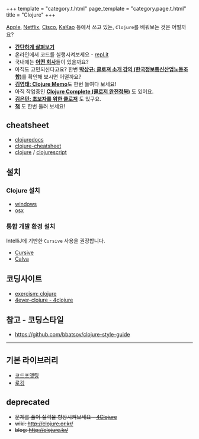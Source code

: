 +++
template = "category.t.html"
page_template = "category.page.t.html"
title = "Clojure"
+++

[Apple](https://apple.com), [Netflix](https://www.netflix.com), [Cisco](https://www.cisco.com), [KaKao](https://www.kakaocorp.com/) 등에서 쓰고 있는, `Clojure`를 배워보는 것은 어떨까요?

- [**간단하게 살펴보기**](https://learnxinyminutes.com/docs/ko-kr/clojure-kr/)
- 온라인에서 코드를 실행시켜보세요 - [repl.it](https://repl.it/languages/clojure)
- 국내에는 [**어떤 회사**](clojure-company)들이 있을까요?
- 아직도 고민되신다고요? 한번 [**박상규: 클로져 소개 강의 (한국정보통신산업노동조합)**](https://www.slideshare.net/SangKyuPark1/ss-18350615)를 확인해 보시면 어떨까요?
- [**김영태: Clojure Memo**](https://philoskim.github.io/doc/index.html)도 한번 들여다 보세요!
- 아직 작업중인 [**Clojure Complete (클로저 완전정복)**](https://clojure-kr.github.io/clojure-complete/) 도 있어요.
- [**김은민: 초보자를 위한 클로저**](https://eunmin.gitbooks.io/clojure-for-beginners) 도 있구요.
- [**책**](/etc/book/#clojure) 도 한번 둘러 보세요!

## cheatsheet

- [clojuredocs](https://clojuredocs.org/)
- [clojure-cheatsheet](https://clojure.org/api/cheatsheet)
- [clojure](https://jafingerhut.github.io/cheatsheet/clojuredocs/cheatsheet-tiptip-no-cdocs-summary.html) / [clojurescript](https://cljs.info/cheatsheet/)

## 설치

### Clojure 설치

- [windows](./setup_windows)
- [osx](./setup_osx)

### 통합 개발 환경 설치

IntelliJ에 기반한 `Cursive` 사용을 권장합니다.

- [Cursive](https://github.com/clojure-kr/clojure-complete/blob/master/Development-Environments/intellij.adoc)
- [Calva](setup_calva)

## 코딩사이트

- [exercism: clojure](https://exercism.org/tracks/clojure)
- [4ever-clojure - 4clojure](https://4clojure.oxal.org/)

## 참고 - 코딩스타일

- <https://github.com/bbatsov/clojure-style-guide>


----

## 기본 라이브러리

- [코드포맷팅](https://github.com/weavejester/cljfmt)
- [로깅](https://github.com/clojure/tools.logging)

## deprecated

- ~~문제를 풀어 실력을 향상시켜보세요 - [4Clojure](http://www.4clojure.com/)~~
- ~~wiki: <http://clojure.or.kr/>~~
- ~~blog: <http://clojure.kr/>~~